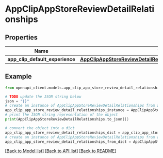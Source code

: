 # AppClipAppStoreReviewDetailRelationships


## Properties

Name | Type | Description | Notes
------------ | ------------- | ------------- | -------------
**app_clip_default_experience** | [**AppClipAppStoreReviewDetailRelationshipsAppClipDefaultExperience**](AppClipAppStoreReviewDetailRelationshipsAppClipDefaultExperience.md) |  | [optional] 

## Example

```python
from openapi_client.models.app_clip_app_store_review_detail_relationships import AppClipAppStoreReviewDetailRelationships

# TODO update the JSON string below
json = "{}"
# create an instance of AppClipAppStoreReviewDetailRelationships from a JSON string
app_clip_app_store_review_detail_relationships_instance = AppClipAppStoreReviewDetailRelationships.from_json(json)
# print the JSON string representation of the object
print(AppClipAppStoreReviewDetailRelationships.to_json())

# convert the object into a dict
app_clip_app_store_review_detail_relationships_dict = app_clip_app_store_review_detail_relationships_instance.to_dict()
# create an instance of AppClipAppStoreReviewDetailRelationships from a dict
app_clip_app_store_review_detail_relationships_from_dict = AppClipAppStoreReviewDetailRelationships.from_dict(app_clip_app_store_review_detail_relationships_dict)
```
[[Back to Model list]](../README.md#documentation-for-models) [[Back to API list]](../README.md#documentation-for-api-endpoints) [[Back to README]](../README.md)


